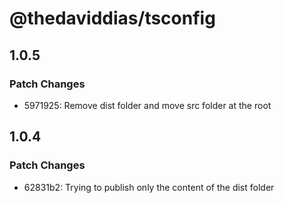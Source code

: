 # @thedaviddias/tsconfig

## 1.0.5

### Patch Changes

- 5971925: Remove dist folder and move src folder at the root

## 1.0.4

### Patch Changes

- 62831b2: Trying to publish only the content of the dist folder
